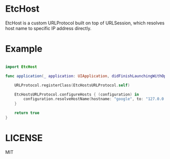 # EtcHost

EtcHost is a custom URLProtocol built on top of URLSession, which resolves host name to specific IP address directly.

# Example

````swift

import EtcHost

func application(_ application: UIApplication, didFinishLaunchingWithOptions launchOptions: [UIApplicationLaunchOptionsKey: Any]?) -> Bool {

	URLProtocol.registerClass(EtcHostsURLProtocol.self)

	EtcHostsURLProtocol.configureHosts { (configuration) in
		configuration.resolveHostName(hostname: "google", to: "127.0.0.1")
	}

	return true
}
````

# LICENSE

MIT
